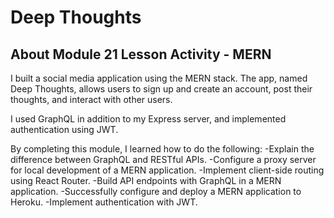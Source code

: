 # Deep Thoughts

## About Module 21 Lesson Activity - MERN

I built a social media application using the MERN stack. The app, named Deep Thoughts, allows users to sign up and create an account, post their thoughts, and interact with other users.

I used GraphQL in addition to my Express server, and implemented authentication using JWT.

By completing this module, I learned how to do the following:
-Explain the difference between GraphQL and RESTful APIs.
-Configure a proxy server for local development of a MERN application.
-Implement client-side routing using React Router.
-Build API endpoints with GraphQL in a MERN application.
-Successfully configure and deploy a MERN application to Heroku.
-Implement authentication with JWT.
